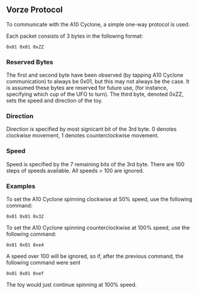 ## Vorze Protocol

To communicate with the A10 Cyclone, a simple one-way protocol is used.

Each packet consists of 3 bytes in the following format:

```
0x01 0x01 0xZZ
```

### Reserved Bytes

The first and second byte have been observed (by tapping A10 Cyclone
communication) to always be 0x01, but this may not always be the case.
It is assumed these bytes are reserved for future use, (for instance,
specifying which cup of the UFO to turn). The third byte, denoted
0xZZ, sets the speed and direction of the toy.

### Direction

Direction is specified by most signicant bit of the 3rd byte. 0
denotes clockwise movement, 1 denotes counterclockwise movement.

### Speed

Speed is specified by the 7 remaining bits of the 3rd byte. There are
100 steps of speeds available. All speeds > 100 are ignored.

### Examples

To set the A10 Cyclone spinning clockwise at 50% speed, use the following command:

```
0x01 0x01 0x32
```

To set the A10 Cyclone spinning counterclockwise at 100% speed, use the following command:

```
0x01 0x01 0xe4
```

A speed over 100 will be ignored, so if, after the previous command,
the following command were sent

```
0x01 0x01 0xef
```

The toy would just continue spinning at 100% speed.
